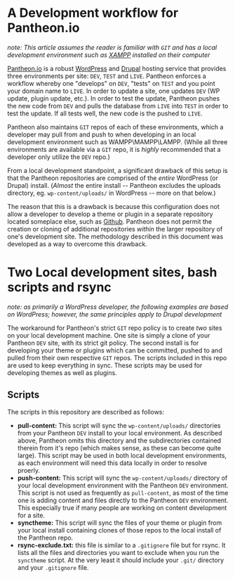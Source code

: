 # A Development workflow for Pantheon.io

_note: This article assumes the reader is familiar with `GIT` and has a local development environment such as [XAMPP](https://www.apachefriends.org/index.html) installed on their computer_

[Pantheon.io](https://pantheon.io) is a robust [WordPress](https://wordpress.org) and [Drupal](https://drupal.org) hosting service that provides three environments per site: `DEV`, `TEST` and `LIVE`. Pantheon enforces a workflow whereby one "develops" on `DEV`, "tests" on `TEST` and you point your domain name to `LIVE`. In order to update a site, one updates `DEV` (WP update, plugin update, etc.). In order to test the update, Pantheon pushes the new code from `DEV` and pulls the database from `LIVE` into `TEST` in order to test the update. If all tests well, the new code is the pushed to `LIVE`. 

Pantheon also maintains `GIT` repos of each of these environments, which a developer may pull from and push to when developing in an local development environment such as WAMPP\MAMPP\LAMPP. (While all three environments are available via a `GIT` repo, it is _highly_ recommended that a developer only utilize the `DEV` repo.)

From a local development standpoint, a significant drawback of this setup is that the Pantheon repositories are comprised of the _entire_ WordPress (or Drupal) install. (_Almost_ the entire install -- Pantheon excludes the uploads directory, eg. `wp-content/uploads/` in WordPress -- more on that below.)

The reason that this is a drawback is because this configuration does not allow a developer to develop a theme or plugin in a separate repository located someplace else, such as [Github](https://github.com). Pantheon does not permit the creation or cloning of additional repositories _within_ the larger repository of one's development site. The methodology described in this document was developed as a way to overcome this drawback.

# Two Local development sites, bash scripts and rsync

_note:_ _as primarily a WordPress developer, the following examples are based on WordPress; however, the same principles apply to Drupal development_

The workaround for Pantheon's strict `GIT` repo policy is to create _two_ sites on your local development machine. One site is simply a clone of your Pantheon `DEV` site, with its strict git policy. The second install is for developing your theme or plugins which can be committed, pushed to and pulled from their own respective `GIT` repos. The scripts included in this repo are used to keep everything in sync. These scripts may be used for developing themes as well as plugins.

## Scripts

The scripts in this repository are described as follows:

- **pull-content:** This script will sync the `wp-content/uploads/` directories from your Pantheon `DEV` install to your local environment. As described above, Pantheon omits this directory and the subdirectories contained therein from it's repo (which makes sense, as these can become quite large). This script may be used in both local development environments, as each environment will need this data locally in order to resolve proerly.
- **push-content:** This script will sync the `wp-content/uploads/` directory of your local development environment with the Pantheon `DEV` environment. This script is not used as frequently as `pull-content`, as most of the time one is adding content and files directly to the Pantheon `DEV` environment. This especially true if many people are working on content development for a site.
- **synctheme:** This script will sync the files of your theme or plugin from your local install containing clones of those repos to the local install of the Pantheon repo.
- **rsync-exclude.txt:** this file is similar to a `.gitignore` file but for rsync. It lists all the files and directories you want to exclude when you run the `synctheme` script. At the very least it should include your `.git/` directory and your `.gitignore` file.
